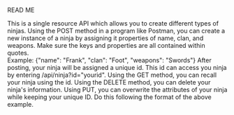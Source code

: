 READ ME

This is a single resource API which allows you to create different types of ninjas.
Using the POST method in a program like Postman, you can create a new instance of a ninja
by assigning it properties of name, clan, and weapons. Make sure the keys and properties are all contained
within quotes.  
Example: {"name": "Frank", "clan": "Foot", "weapons": "Swords"}
After posting, your ninja will be assigned a unique id.  This id can access you ninja by entering /api/ninja?id="yourid".
Using the GET method, you can recall your ninja using the id.
Using the DELETE method, you can delete your ninja's information.
Using PUT, you can overwrite the attributes of your ninja while keeping your unique ID.  Do this following the format of the above example.

